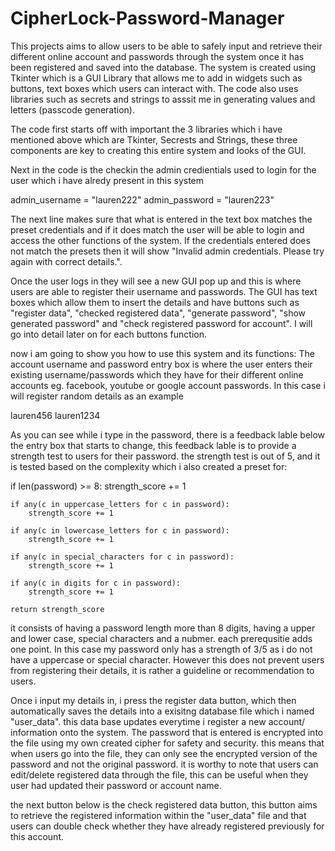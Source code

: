 # CipherLock-Password-Manager
This projects aims to allow users to be able to safely input and retrieve their different online account and passwords through the system once it has been registered and saved into the database. The system is created using Tkinter which is a GUI Library that allows me to add in widgets such as buttons, text boxes which users can interact with. The code also uses libraries such as secrets and strings to asssit me in generating values and letters (passcode generation). 

The code first starts off with important the 3 libraries which i have mentioned above which are Tkinter, Secrests and Strings, these three components are key to creating this entire system and looks of the GUI. 

Next in the code is the checkin the admin credientials used to login for the user which i have alredy present in this system

admin_username = "lauren222"
admin_password = "lauren223"

The next line makes sure that what is entered in the text box matches the preset credentials and if it does match the user will be able to login and access the other functions of the system. If the credentials entered does not match the presets then it will show "Invalid admin credentials. Please try again with correct details.".

Once the user logs in they will see a new GUI pop up and this is where users are able to register their username and passwords. The GUI has text boxes which allow them to insert the details and have buttons such as "register data", "checked registered data", "generate password", "show generated password" and "check registered password for account". I will go into detail later on for each buttons function. 

now i am going to show you how to use this system and its functions:
The account username and password entry box is where the user enters their existing username/passwords which they have for their different online accounts eg. facebook, youtube or google account passwords. In this case i will register random details as an example 

lauren456
lauren1234

As you can see while i type in the password, there is a feedback lable below the entry box that starts to change, this feedback lable is to provide a  strength test to users for their password. the strength test is out of 5, and it is tested based on the complexity which i also created a preset for: 

 if len(password) >= 8:
        strength_score += 1
        
    if any(c in uppercase_letters for c in password):
        strength_score += 1

    if any(c in lowercase_letters for c in password):
        strength_score += 1

    if any(c in special_characters for c in password):
        strength_score += 1

    if any(c in digits for c in password):
        strength_score += 1

    return strength_score

it consists of having a password length more than 8 digits, having a upper and lower case, special characters and a nubmer. each prerequsitie adds one point. In this case my password only has a strength of 3/5 as i do not have a uppercase or special character. However this does not prevent users from registering their details, it is rather a guideline or recommendation to users. 

Once i input my details in, i press the register data button, which then automatically saves the details into a exisitng database file which i named "user_data". this data base updates everytime i register a new account/ information onto the system. The password that is entered is encrypted into the file using my own created cipher for safety and security. this means that when users go into the file, they can only see the encrypted version of the password and not the original password. it is worthy to note that users can edit/delete registered data through the file, this can be useful when they user had updated their password or account name. 

the next button below is the check registered data button, this button aims to retrieve the registered information within the "user_data" file and that users can double check whether they have already registered previously for this account. 

